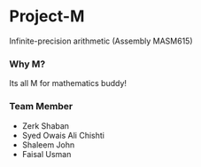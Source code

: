# Project-M
Infinite-precision arithmetic (Assembly MASM615)

### Why M?
Its all M for mathematics buddy!

### Team Member
* Zerk Shaban
* Syed Owais Ali Chishti
* Shaleem John
* Faisal Usman
